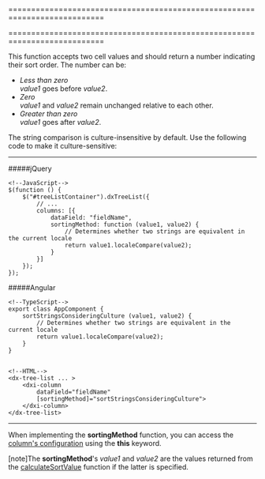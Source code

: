 <!--**
/*-------------------------------------------
    Auto-generated file. Do not modify.
-------------------------------------------

**-->
===========================================================================
<!--merge--><!--/merge-->
===========================================================================

<!--fullDescription-->
This function accepts two cell values and should return a number indicating their sort order. The number can be:

- *Less than zero*     
*value1* goes before *value2*.
- *Zero*   
*value1* and *value2* remain unchanged relative to each other.
- *Greater than zero*   
*value1* goes after *value2*.

The string comparison is culture-insensitive by default. Use the following code to make it culture-sensitive:

---
#####jQuery 

    <!--JavaScript-->
    $(function () {
        $("#treeListContainer").dxTreeList({
            // ...
            columns: [{
                dataField: "fieldName",
                sortingMethod: function (value1, value2) {
                    // Determines whether two strings are equivalent in the current locale
                    return value1.localeCompare(value2);
                }
            }]
        });
    });

#####Angular

    <!--TypeScript-->
    export class AppComponent {
        sortStringsConsideringCulture (value1, value2) {
            // Determines whether two strings are equivalent in the current locale
            return value1.localeCompare(value2);
        }
    }


    <!--HTML-->
    <dx-tree-list ... >
        <dxi-column
            dataField="fieldName"
            [sortingMethod]="sortStringsConsideringCulture">
        </dxi-column>
    </dx-tree-list>

---

When implementing the **sortingMethod** function, you can access the [column's configuration](/Documentation/ApiReference/UI_Widgets/dxTreeList/Configuration/columns/) using the **this** keyword.

[note]The **sortingMethod**'s *value1* and *value2* are the values returned from the [calculateSortValue](/Documentation/ApiReference/UI_Widgets/dxTreeList/Configuration/columns/#calculateSortValue) function if the latter is specified.
<!--/fullDescription-->

<!--handmade-->
<!--/handmade-->
